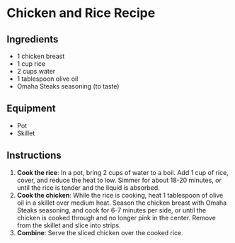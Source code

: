 # Chicken and Rice Recipe  

## Ingredients  
- 1 chicken breast  
- 1 cup rice  
- 2 cups water  
- 1 tablespoon olive oil  
- Omaha Steaks seasoning (to taste)  

## Equipment  
- Pot  
- Skillet  

## Instructions  
1. **Cook the rice**: In a pot, bring 2 cups of water to a boil. Add 1 cup of rice, cover, and reduce the heat to low. Simmer for about 18-20 minutes, or until the rice is tender and the liquid is absorbed.  
2. **Cook the chicken**: While the rice is cooking, heat 1 tablespoon of olive oil in a skillet over medium heat. Season the chicken breast with Omaha Steaks seasoning, and cook for 6-7 minutes per side, or until the chicken is cooked through and no longer pink in the center. Remove from the skillet and slice into strips.  
3. **Combine**: Serve the sliced chicken over the cooked rice.